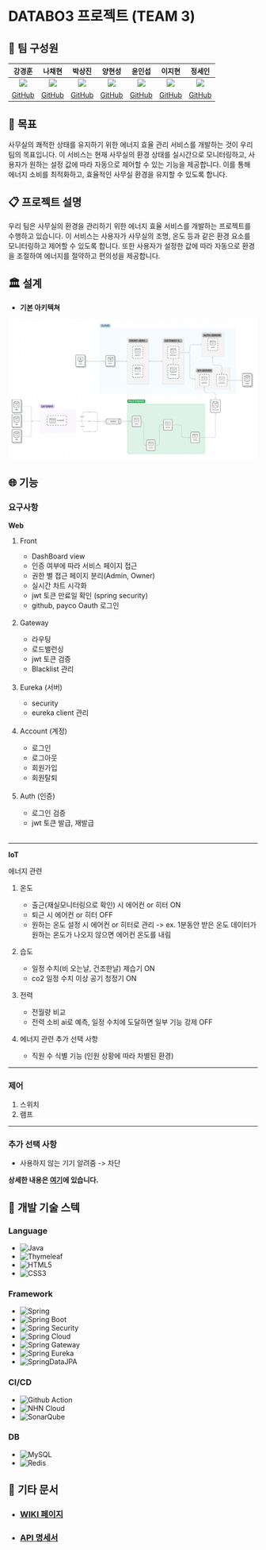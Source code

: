 # DATABO3 프로젝트 (TEAM 3)

## :busts_in_silhouette: 팀 구성원

| 강경훈 | 나채현 | 박상진 | 양현성 | 윤인섭 | 이지현 | 정세인 |
| :---: | :---: | :---: | :---: | :---: | :---: | :---: |
| ![](https://avatars.githubusercontent.com/u/143977692?v=4) | ![](https://avatars.githubusercontent.com/u/111407310?v=4) | ![](https://avatars.githubusercontent.com/u/140796840?v=4) | ![](https://avatars.githubusercontent.com/u/95899916?v=4) | ![](https://avatars.githubusercontent.com/u/55538952?v=4) | ![](https://avatars.githubusercontent.com/u/141386540?v=4) | ![](https://avatars.githubusercontent.com/u/143979590?v=4) |
|[GitHub](https://github.com/kkh5535)|[GitHub](https://github.com/chaehyonNa)|[GitHub](https://github.com/Mizz1ove)|[GitHub](https://github.com/HyeonSeon9)|[GitHub](https://github.com/insub2004)|[GitHub](https://github.com/badgelatte)|[GitHub](https://github.com/SeinJs)|

## :dart: 목표

사무실의 쾌적한 상태를 유지하기 위한 에너지 효율 관리 서비스를 개발하는 것이 우리 팀의 목표입니다. 이 서비스는 현재 사무실의 환경 상태를 실시간으로 모니터링하고, 사용자가 원하는 설정 값에 따라 자동으로 제어할 수 있는 기능을 제공합니다. 이를 통해 에너지 소비를 최적화하고, 효율적인 사무실 환경을 유지할 수 있도록 합니다.

## :clipboard: 프로젝트 설명

우리 팀은 사무실의 환경을 관리하기 위한 에너지 효율 서비스를 개발하는 프로젝트를 수행하고 있습니다. 이 서비스는 사용자가 사무실의 조명, 온도 등과 같은 환경 요소를 모니터링하고 제어할 수 있도록 합니다. 또한 사용자가 설정한 값에 따라 자동으로 환경을 조절하여 에너지를 절약하고 편의성을 제공합니다.

## :classical_building: 설계

- **기본 아키텍쳐**

![third diagram](images/architecture-diagram-ver-3.png)

## :globe_with_meridians: 기능

### 요구사항

**Web**

<ol>
  <li> Front </li>
    <ul>
      <li>DashBoard view</li>
      <li>인증 여부에 따라 서비스 페이지 접근</li>
      <li>권한 별 접근 페이지 분리(Admin, Owner)</li>
      <li>실시간 차트 시각화</li>
      <li>jwt 토큰 만료일 확인 (spring security)</li>
      <li>github, payco Oauth 로그인</li>
    </ul>
  <br>
  
  <li>Gateway</li>
    <ul>
      <li>라우팅</li>
      <li>로드밸런싱</li>
      <li>jwt 토큰 검증</li>
      <li>Blacklist 관리</li>
    </ul>
  <br>
  
  <li>Eureka (서버)</li>
    <ul>
      <li>security</li>
      <li>eureka client 관리</li>
    </ul>
  <br>
  
  <li> Account (계정) </li>
    <ul>
      <li> 로그인 </li>
      <li> 로그아웃 </li>
      <li> 회원가입 </li>
      <li> 회원탈퇴 </li>
    </ul>
  <br>
  
  <li>Auth (인증)</li>
   <ul>
     <li>로그인 검증</li>
     <li>jwt 토큰 발급, 재발급</li>
   </ul>
   <br>
   
</ol>

--- 

**IoT**

에너지 관련

1. 온도
    - 출근(재실모니터링으로 확인) 시 에어컨 or 히터 ON
    - 퇴근 시 에어컨 or 히터 OFF
    - 원하는 온도 설정 시 에어컨 or 히터로 관리 -> ex. 1분동안 받은 온도 데이터가 원하는 온도가 나오지 않으면 에어컨 온도를 내림
    
2. 습도
    - 일정 수치(비 오는날, 건조한날) 제습기 ON
    - co2 일정 수치 이상 공기 청정기 ON

3. 전력
    - 전월량 비교
    - 전력 소비 ai로 예측, 일정 수치에 도달하면 일부 기능 강제 OFF

4. 에너지 관련 추가 선택 사항
    - 직원 수 식별 기능 (인원 상황에 따라 차별된 환경)

---

### 제어

 1. 스위치 
 2. 램프

---

### 추가 선택 사항

   - 사용하지 않는 기기 알려줌 -> 차단


**상세한 내용은 [여기](https://github.com/nhnacademy-aiot1-team3/.github/blob/master/profile/docs/%EC%83%81%EC%84%B8%20%EC%9A%94%EA%B5%AC%EC%82%AC%ED%95%AD.md)에 있습니다.**

## :wrench: 개발 기술 스텍

### Language

- ![Java](https://img.shields.io/badge/Java-E34F26?style=flat&logo=Java&logoColor=white)
- ![Thymeleaf](https://img.shields.io/badge/Thymeleaf-005F0F?style=flat&logo=Thymeleaf&logoColor=white)
- ![HTML5](https://img.shields.io/badge/HTML5-E34F26?style=flat&logo=html5&logoColor=white)
- ![CSS3](https://img.shields.io/badge/CSS3-1572B6?style=flat&logo=CSS3&logoColor=white)

### Framework

- ![Spring](https://img.shields.io/badge/spring-6DB33F?style=flat&logo=spring&logoColor=white)
- ![Spring Boot](https://img.shields.io/badge/spring%20boot-6DB33F?style=flat&logo=springboot&logoColor=white)
- ![Spring Security](https://img.shields.io/badge/spring%20security-6DB33F?style=flat&logo=springsecurity&logoColor=white)
- ![Spring Cloud](https://img.shields.io/badge/spring%20cloud-3693F3?style=flat&logo=googlecloud&logoColor=white)
- ![Spring Gateway](https://img.shields.io/badge/spring%20gateway-3693F3?style=flat&logo=googlecloud&logoColor=white)
- ![Spring Eureka](https://img.shields.io/badge/spring%20eureka-3693F3?style=flat&logo=googlecloud&logoColor=white)
- ![SpringDataJPA](https://img.shields.io/badge/Spring%20Data%20JPA-6DB33F?style=flat&logo=Spring&logoColor=white)

### CI/CD

- ![Github Action](https://img.shields.io/badge/Github%20Action-2088FF?style=flat&logo=githubactions&logoColor=white)
- ![NHN Cloud](https://img.shields.io/badge/-NHN%20Cloud-blue?style=flat&logo=iCloud&logoColor=white)
- ![SonarQube](https://img.shields.io/badge/SonarQube-4E98CD?style=flat&logo=SonarQube&logoColor=white)

### DB

- ![MySQL](http://img.shields.io/badge/MySQL-4479A1?style=flat&logo=MySQL&logoColor=white)
- ![Redis](https://img.shields.io/badge/Redis-DC382D?style=flat&logo=Redis&logoColor=white)

## :memo: 기타 문서
- ### [WIKI 페이지](https://github.com/nhnacademy-aiot1-team3/.github/wiki)
- ### [API 명세서](https://github.com/nhnacademy-aiot1-team3/.github/wiki/API-%EB%AA%85%EC%84%B8%EC%84%9C)
